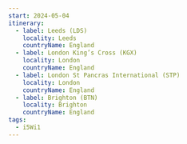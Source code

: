 ```yaml
---
start: 2024-05-04
itinerary:
  - label: Leeds (LDS)
    locality: Leeds
    countryName: England
  - label: London King’s Cross (KGX)
    locality: London
    countryName: England
  - label: London St Pancras International (STP)
    locality: London
    countryName: England
  - label: Brighton (BTN)
    locality: Brighton
    countryName: England
tags:
  - i5Wi1
---
```

